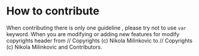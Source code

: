 # How to contribute

When contributing there is only one guideline , please try not to use ```var``` keyword. When you are modifying or adding new features for modify copyrights header from // Copyrights (c) Nikola Milinkovic to // Copyrights (c) Nikola Milinkovic and Contributors.
